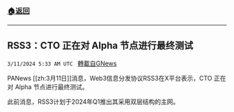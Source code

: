 ###  [:house:返回](README.md)
---


## RSS3：CTO 正在对 Alpha 节点进行最终测试
`3/11/2024 5:33 AM UTC ` [轉載自GNews](https://gnews.org/articles/2383222)

PANews [[zh:3月11日]]消息，Web3信息分发协议RSS3在X平台表示，CTO 正在对 Alpha 节点进行最终测试。

此前消息，RSS3计划于2024年Q1推出其采用双层结构的主网。
